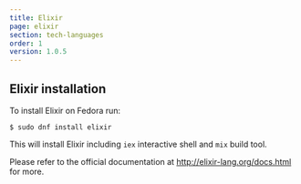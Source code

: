 ```yaml
---
title: Elixir
page: elixir
section: tech-languages
order: 1
version: 1.0.5
---
```


## Elixir installation

To install Elixir on Fedora run:

```
$ sudo dnf install elixir
```

This will install Elixir including `iex` interactive shell and `mix` build tool.

Please refer to the official documentation at http://elixir-lang.org/docs.html
for more.
